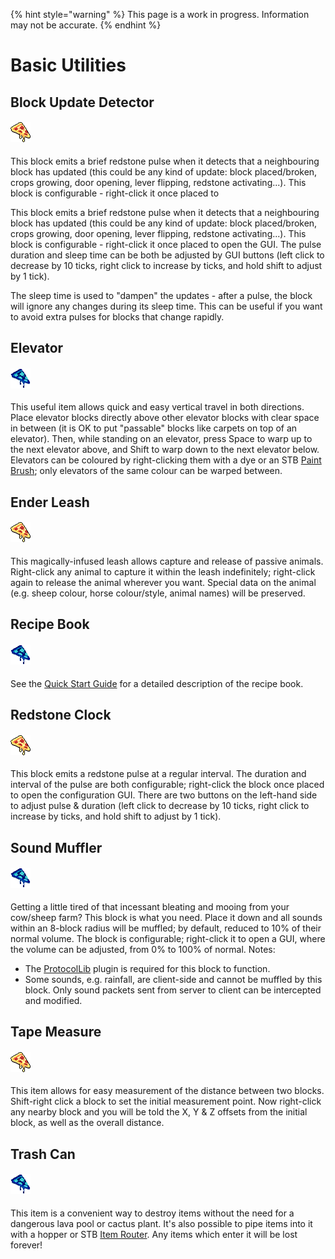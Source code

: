 {% hint style="warning" %}
This page is a work in progress. Information may not be accurate.
{% endhint %}

# Basic Utilities

## Block Update Detector
#### ![BUD](../../../.gitbook/assets/WIP.png)
This block emits a brief redstone pulse when it detects that a neighbouring block has updated (this could be any kind of update: block placed/broken, crops growing, door opening, lever flipping, redstone activating...).  This block is configurable - right-click it once placed to 

This block emits a brief redstone pulse when it detects that a neighbouring block has updated (this could be any kind of update: block placed/broken, crops growing, door opening, lever flipping, redstone activating...).  This block is configurable - right-click it once placed to open the GUI.  The pulse duration and sleep time can be both be adjusted by GUI buttons (left click to decrease by 10 ticks, right click to increase by ticks, and hold shift to adjust by 1 tick).

The sleep time is used to "dampen" the updates - after a pulse, the block will ignore any changes during its sleep time.  This can be useful if you want to avoid extra pulses for blocks that change rapidly.

## Elevator
#### ![Elevator](../../../.gitbook/assets/WIP2.png)
This useful item allows quick and easy vertical travel in both directions.  Place elevator blocks directly above other elevator blocks with clear space in between (it is OK to put "passable" blocks like carpets on top of an elevator).  Then, while standing on an elevator, press Space to warp up to the next elevator above, and Shift to warp down to the next elevator below.
Elevators can be coloured by right-clicking them with a dye or an STB [Paint Brush](slimefun/SensibleToolbox/Items/painting.md); only elevators of the same colour can be warped between.

## Ender Leash
#### ![Ender Leash](../../../.gitbook/assets/WIP.png)
This magically-infused leash allows capture and release of passive animals.  Right-click any animal to capture it within the leash indefinitely; right-click again to release the animal wherever you want.
Special data on the animal (e.g. sheep colour, horse colour/style, animal names) will be preserved.

## Recipe Book
#### ![Recipe Book](../../../.gitbook/assets/WIP2.png)
See the [Quick Start Guide](slimefun/SensibleToolbox/quick-start-guide.md) for a detailed description of the recipe book.

## Redstone Clock
#### ![Redstone Clock](../../../.gitbook/assets/WIP.png)
This block emits a redstone pulse at a regular interval.  The duration and interval of the pulse are both configurable; right-click the block once placed to open the configuration GUI.  There are two buttons on the left-hand side to adjust pulse & duration (left click to decrease by 10 ticks, right click to increase by ticks, and hold shift to adjust by 1 tick).

## Sound Muffler
#### ![Sound Muffler](../../../.gitbook/assets/WIP2.png)
Getting a little tired of that incessant bleating and mooing from your cow/sheep farm?  This block is what you need.  Place it down and all sounds within an 8-block radius will be muffled; by default, reduced to 10% of their normal volume.  The block is configurable; right-click it to open a GUI, where the volume can be adjusted, from 0% to 100% of normal.
Notes:
* The <a href="http://dev.bukkit.org/bukkit-plugins/protocollib/" rel="nofollow">ProtocolLib</a> plugin is required for this block to function.
* Some sounds, e.g. rainfall, are client-side and cannot be muffled by this block.  Only sound packets sent from server to client can be intercepted and modified.

## Tape Measure
#### ![Tape Measure](../../../.gitbook/assets/WIP.png)
This item allows for easy measurement of the distance between two blocks.  Shift-right click a block to set the initial measurement point.  Now right-click any nearby block and you will be told the X, Y & Z offsets from the initial block, as well as the overall distance.

## Trash Can
#### ![Trash Can](../../../.gitbook/assets/WIP2.png)
This item is a convenient way to destroy items without the need for a dangerous lava pool or cactus plant.  It's also possible to pipe items into it with a hopper or STB [Item Router](slimefun/SensibleToolbox/Items/routing.md).  Any items which enter it will be lost forever!